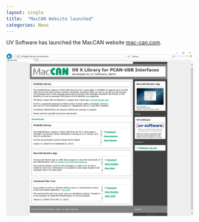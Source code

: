 ```yaml
---
layout: single
title:  "MacCAN Website launched"
categories: News
---
```

UV Software has launched the MacCAN website [mac-can.com](https://www.mac-can.com/).

<img width="1024" alt="Website mac-can.com as of October 10, 2013" src="/assets/images/mac-can.com_2013.png">
